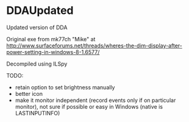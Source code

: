 # DDAUpdated
Updated version of DDA

Original exe from mk77ch "Mike" at http://www.surfaceforums.net/threads/wheres-the-dim-display-after-power-setting-in-windows-8-1.6577/

Decompiled using ILSpy

TODO:
 - retain option to set brightness manually
 - better icon
 - make it monitor independent (record events only if on particular monitor), not sure if possible or easy in Windows (native is LASTINPUTINFO)